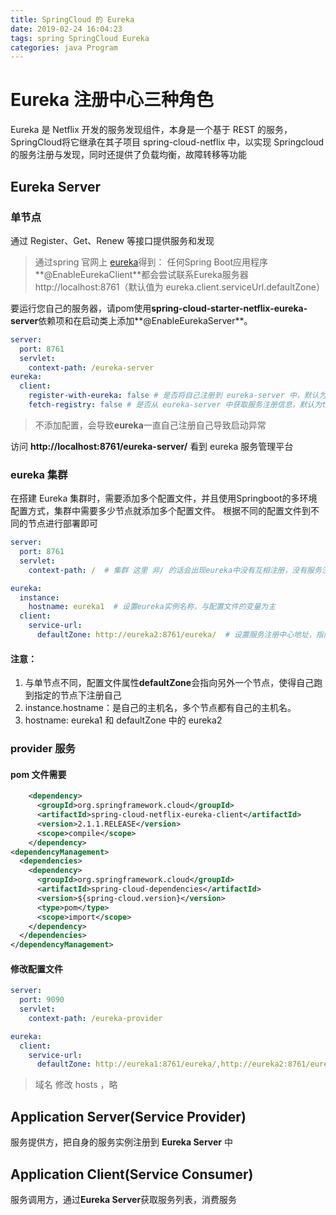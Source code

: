 ```yaml
---
title: SpringCloud 的 Eureka
date: 2019-02-24 16:04:23
tags: spring SpringCloud Eureka
categories: java Program
---
```

# Eureka 注册中心三种角色

Eureka 是 Netflix 开发的服务发现组件，本身是一个基于 REST 的服务， SpringCloud将它继承在其子项目 spring-cloud-netflix 中，以实现 Springcloud 的服务注册与发现，同时还提供了负载均衡，故障转移等功能

## Eureka Server
### 单节点
通过 Register、Get、Renew 等接口提供服务和发现
> 通过spring 官网上 [eureka](https://spring.io/projects/spring-cloud-netflix)得到：
任何Spring Boot应用程序**@EnableEurekaClient**都会尝试联系Eureka服务器http://localhost:8761（默认值为 eureka.client.serviceUrl.defaultZone）

要运行您自己的服务器，请pom使用**spring-cloud-starter-netflix-eureka-server**依赖项和在启动类上添加**@EnableEurekaServer**。

```yml
server:
  port: 8761
  servlet:
    context-path: /eureka-server
eureka:
  client:
    register-with-eureka: false # 是否将自己注册到 eureka-server 中，默认为true。否则eureka会一直尝试自己注册自己，导致异常
    fetch-registry: false # 是否从 eureka-server 中获取服务注册信息，默认为true
```
> 不添加配置，会导致**eureka**一直自己注册自己导致启动异常

访问 **http://localhost:8761/eureka-server/** 看到 eureka 服务管理平台

### eureka 集群

在搭建 Eureka 集群时，需要添加多个配置文件，并且使用Springboot的多环境配置方式，集群中需要多少节点就添加多个配置文件。
根据不同的配置文件到不同的节点进行部署即可

```yml
server:
  port: 8761
  servlet:
    context-path: /  # 集群 这里 非/ 的话会出现eureka中没有互相注册，没有服务注册的情况

eureka:
  instance:
    hostname: eureka1  # 设置eureka实例名称，与配置文件的变量为主
  client:
    service-url:
      defaultZone: http://eureka2:8761/eureka/  # 设置服务注册中心地址，指向另一个注册中心 ，结构是一定的：http://{hostname}:{port}/eureka/
```
#### 注意：
1. 与单节点不同，配置文件属性**defaultZone**会指向另外一个节点，使得自己跑到指定的节点下注册自己
1. instance.hostname：是自己的主机名，多个节点都有自己的主机名。
1. hostname: eureka1 和 defaultZone 中的 eureka2 

### provider 服务
#### pom 文件需要
```xml
    <dependency>
      <groupId>org.springframework.cloud</groupId>
      <artifactId>spring-cloud-netflix-eureka-client</artifactId>
      <version>2.1.1.RELEASE</version>
      <scope>compile</scope>
    </dependency>
<dependencyManagement>
  <dependencies>
    <dependency>
      <groupId>org.springframework.cloud</groupId>
      <artifactId>spring-cloud-dependencies</artifactId>
      <version>${spring-cloud.version}</version>
      <type>pom</type>
      <scope>import</scope>
    </dependency>
  </dependencies>
</dependencyManagement>
```
#### 修改配置文件

```yml
server:
  port: 9090
  servlet:
    context-path: /eureka-provider

eureka:
  client:
    service-url:
      defaultZone: http://eureka1:8761/eureka/,http://eureka2:8761/eureka/  # 设置服务注册中心地址，指向另一个注册中心，用逗号分割
```

> 域名 修改 hosts ，略


## Application Server(Service Provider)
服务提供方，把自身的服务实例注册到 **Eureka Server** 中

## Application Client(Service Consumer)
服务调用方，通过**Eureka Server**获取服务列表，消费服务

